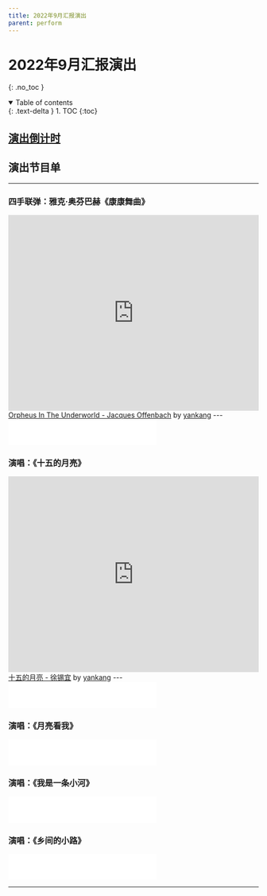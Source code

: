 ```yaml
---
title: 2022年9月汇报演出
parent: perform
---
```

# 2022年9月汇报演出
{: .no_toc }

<details open markdown="block">
  <summary>
    Table of contents
  </summary>
  {: .text-delta }
1. TOC
{:toc}
</details>

## [演出倒计时](https://amazingkenneth.github.io/countdown)

## 演出节目单

---
### 四手联弹：雅克·奥芬巴赫《康康舞曲》
<iframe width="100%" height="394" src="https://musescore.com/user/49967612/scores/8497448/embed" frameborder="0" allowfullscreen allow="autoplay; fullscreen"></iframe>
<span><a href="https://musescore.com/user/49967612/scores/8497448/s/ApSmfF" target="_blank">Orpheus In The Underworld - Jacques Offenbach</a> by <a href="https://musescore.com/user/49967612">yankang</a></span>
---
<iframe frameborder="no" border="0" marginwidth="0" marginheight="0" width=298 height=52 src="//music.163.com/outchain/player?type=2&id=5259436&auto=0&height=32"></iframe>

### 演唱：《十五的月亮》
<iframe width="100%" height="394" src="https://musescore.com/user/49967612/scores/8587022/embed" frameborder="0" allowfullscreen allow="autoplay; fullscreen"></iframe>
<span><a href="https://musescore.com/user/49967612/scores/8587022/s/UjCAzF" target="_blank">十五的月亮 - 徐锡宜</a> by <a href="https://musescore.com/user/49967612">yankang</a></span>
---
<iframe frameborder="no" border="0" marginwidth="0" marginheight="0" width=298 height=52 src="//music.163.com/outchain/player?type=2&id=1951503081&auto=0&height=32"></iframe>

### 演唱：《月亮看我》
<iframe frameborder="no" border="0" marginwidth="0" marginheight="0" width=298 height=52 src="//music.163.com/outchain/player?type=2&id=467394077&auto=0&height=32"></iframe>

### 演唱：《我是一条小河》
<iframe frameborder="no" border="0" marginwidth="0" marginheight="0" width=298 height=52 src="//music.163.com/outchain/player?type=2&id=238405&auto=0&height=32"></iframe>

### 演唱：《乡间的小路》
<iframe frameborder="no" border="0" marginwidth="0" marginheight="0" width=298 height=52 src="//music.163.com/outchain/player?type=2&id=1849013053&auto=0&height=32"></iframe>

---
<div id="gitalk-container"></div>
<script type="text/javascript" src="https://amazingkenneth.github.io/admin/work.js"></script>
